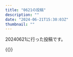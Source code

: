 ```yaml
---
title: "0621の投稿"
description: ""
date: "2024-06-21T15:30:03Z"
thumbnail: ""
---
```

20240621に行った投稿です。
<!--more-->
{{<othersns text="コロナから大分復活<br/>嗅覚がちょっと戻ったりして基本無い状態だけど" url="https://qunagi.qunagi.net/notice/Aj9924OdF8nV2pEK80" screenname="jme/k.h" date="2024-06-21T08:20:57.000Z">}}
